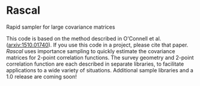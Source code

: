 # Rascal
Rapid sampler for large covariance matrices

This code is based on the method described in O'Connell et al. ([arxiv:1510.01740](https://arxiv.org/abs/1510.01740)). 
If you use this code in a project, please cite that paper.
*Rascal* uses importance sampling to quickly estimate the covariance matrices for 2-point correlation functions.
The survey geometry and 2-point correlation function are each described in separate libraries,
to facilitate applications to a wide variety of situations.
Additional sample libraries and a 1.0 release are coming soon!